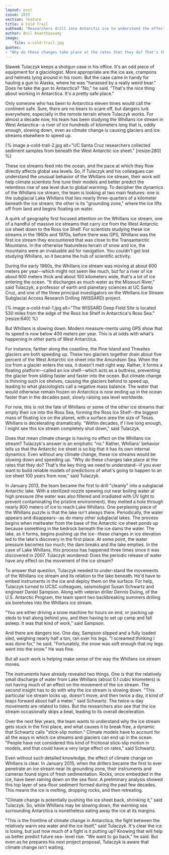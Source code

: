 ```yaml
---
layout: post
issue: 2015
section: feature
title: A Cold Trail
subhead: "Researchers drill into Antarctic ice to understand the effects of climate change"
author: Anil Ananthaswamy
image:
    file: a-cold-trail.jpg
quotes:
- "Why do these changes take place at the rates that they do? That's the key thing we need to understand--if you ever want to build reliable models of predictions of what's going to happen to an ice sheet 100 years from now."
---
```


Slawek Tulaczyk keeps a shotgun case in his office. It's an odd piece of equipment for a glaciologist. More appropriate are the ice axe, crampons and helmets lying around in his room. But the case came in handy for hauling a gun to Alaska, where he was "harassed by a really weird bear." Does he take the gun to Antarctica? "No," he said. "That's the nice thing about working in Antarctica. It's a pretty safe place."

Only someone who has been to Antarctica eleven times would call the continent safe. Sure, there are no bears to scare off, but dangers lurk everywhere, especially in the remote terrain where Tulaczyk works. For almost a decade now, his team has been studying the Whillans ice stream in West Antarctica--a river of ice hundreds of kilometers long that is, oddly enough, slowing down, even as climate change is causing glaciers and ice streams elsewhere to speed up. 

{% image a-cold-trail-2.jpg alt="UC Santa Cruz researchers collected sediment samples from beneath the West Antarctic ice sheet." [resize:280] %}

These ice streams feed into the ocean, and the pace at which they flow directly affects global sea levels. So, if Tulaczyk and his colleagues can understand the unusual behavior of the Whillans ice stream, their work will help climate scientists fine tune their models and better predict the relentless rise of sea level due to global warming.
To decipher the dynamics of the Whillans ice stream, the team is looking at two main features: one is the subglacial Lake Whillans that lies nearly three-quarters of a kilometer beneath the ice stream; the other is its "grounding zone," where the ice lifts off from land and begins floating on water.

A quirk of geography first focused attention on the Whillans ice stream, one of a handful of massive ice streams that carry ice from the West Antarctic ice sheet down to the Ross Ice Shelf. For scientists studying these ice streams in the 1960s and 1970s, before there was GPS, Whillans was the first ice stream they encountered that was close to the Transantarctic Mountains. In the otherwise featureless terrain of snow and ice, the mountains were an invaluable aid for navigation. You couldn't get lost studying Whillans, so it became the hub of scientific activity.

During the early 1960s, the Whillans ice stream was moving at about 600 meters per year--which might not seem like much, but for a river of ice about 800 meters thick and about 100 kilometers wide, that's a lot of ice entering the ocean. "It discharges as much water as the Missouri River," said Tulaczyk, a professor of earth and planetary sciences at UC Santa Cruz, and one of the three principal investigators on the Whillans Ice Stream Subglacial Access Research Drilling (WISSARD) project.

{% image a-cold-trail-1.jpg alt="The WISSARD Deep Field Site is located 530 miles from the edge of the Ross Ice Shelf in Antarctica's Ross Sea." [resize:640] %}

But Whillans is slowing down. Modern measure-ments using GPS show that its speed is now below 400 meters per year. This is at odds with what's happening in other parts of West Antarctica. 

For instance, farther along the coastline, the Pine Island and Thwaites glaciers are both speeding up. These two glaciers together drain about five percent of the West Antarctic ice sheet into the Amundsen Sea. When the ice from a glacier enters the sea, it doesn't melt right way. Rather, it forms a floating platform--called an ice shelf--which acts as a buttress, preventing the glacier from sliding faster and faster into the ocean. But climate change is thinning such ice shelves, causing the glaciers behind to speed up, leading to what glaciologists call a negative mass balance. The water that would otherwise remain frozen on Antarctica is now ending up in the ocean faster than in the decades past, slowly raising sea level worldwide.

For now, this is not the fate of Whillans or some of the other ice streams that empty their ice into the Ross Sea, forming the Ross Ice Shelf--the biggest mass of floating ice on the planet, with a surface area the size of Texas. Whillans is decelerating dramatically. "Within decades, if I live long enough, I might see this ice stream completely shut down," said Tulaczyk.

Does that mean climate change is having no effect on the Whillans ice stream? Tulaczyk's answer is an emphatic "no." Rather, Whillans' behavior tells us that the Antarctic ice sheet is so big that it has its own internal dynamics. Even without any climate change, these ice streams would be slowing down and speeding up. "Why do these changes take place at the rates that they do? That's the key thing we need to understand--if you ever want to build reliable models of predictions of what's going to happen to an ice sheet 100 years from now," said Tulaczyk.

In January 2013, the team became the first to drill "cleanly" into a subglacial Antarctic lake. With a sterilized nozzle spewing out near boiling water at high pressure (the water was also filtered and irradiated with UV light to prevent contaminating the pristine environment), they melted a hole through nearly 800 meters of ice to reach Lake Whillans. 
One perplexing piece of the Whillans puzzle is that the lake isn't always there.  Periodically, the water appears and disappears--as do many other subglacial lakes. The process begins when meltwater from the base of the Antarctic ice sheet ponds up because something in the bedrock beneath the ice dams the water. The lake, as it forms, begins pushing up the ice--these changes in ice elevation led to the lake's discovery in the first place. At some point, the water pressure becomes too much; the dam breaks and the lake empties. In the case of Lake Whillans, this process has happened three times since it was discovered in 2007. Tulaczyk wondered: Does the periodic release of water have any effect on the movement of the ice stream?

To answer that question, Tulaczyk needed to under-stand the movements of the Whillans ice stream and its relation to the lake beneath. He'd have to embed instruments in the ice and deploy them on the surface. For help, Tulaczyk turned to UCSC colleagues, seismologist Susan Schwartz and engineer Daniel Sampson. Along with veteran driller Dennis Duling, of the U.S. Antarctic Program, the team spent two backbreaking summers drilling six boreholes into the Whillans ice stream.

"You are either driving a snow machine for hours on end, or packing up sleds to trail along behind you, and then having to set up camp and fall asleep. It was that kind of work," said Sampson. 

And there are dangers too. One day, Sampson slipped and a fully loaded sled, weighing nearly half a ton, ran over his legs. "I screamed thinking I was done for," he said. "Fortunately, the snow was soft enough that my legs went into the snow." He was fine.

But all such work is helping make sense of the way the Whillans ice stream moves. 

The instruments have already revealed two things. One is that the relatively small discharge of water from Lake Whillans (about 0.1 cubic kilometers) is not having much of an effect on the movement of the ice stream. The second insight has to do with why the ice stream is slowing down. "This particular ice stream locks up, doesn't move, and then twice a day, it kind of leaps forward about half a meter," said Schwartz. The twice-a-day movements are related to tides. But the researchers also see that the ice stream occasionally skips a beat, leading to its overall deceleration.  

Over the next few years, the team wants to understand why the ice stream gets stuck in the first place, and what causes it to break free, a dynamic that Schwartz calls "stick-slip motion." Climate models have to account for all the ways in which ice streams and glaciers can end up in the ocean. "People have not considered this kind of frictional stick-slip motion in models, and that could have a very large effect on rates," said Schwartz.

Even without such detailed knowledge, the effect of climate change on Whillans is clear. In January 2015, when the drillers became the first to ever penetrate an ice stream near its grounding zone, their instruments and cameras found signs of fresh sedimentation. Rocks, once embedded in the ice, have been raining down on the sea floor. A preliminary analysis showed this top layer of sea-floor sediment formed during the past few decades. This means the ice is melting, dropping rocks, and then retreating. 

"Climate change is potentially pushing the ice sheet back, shrinking it," said Tulaczyk. So, while Whillans may be slowing down, the warming sea surrounding Antarctica is nonetheless eating away the ice at its margins.

"This is the frontline of climate change in Antarctica, the fight between the relatively warm sea water and the ice itself," said Tulaczyk. It's clear the ice is losing, but just how much of a fight is it putting up? Knowing that will help us better predict future sea- level rise. "We want to go back," he said. But even as he prepares his next project proposal, Tulaczyk is aware that climate change isn't waiting.   

